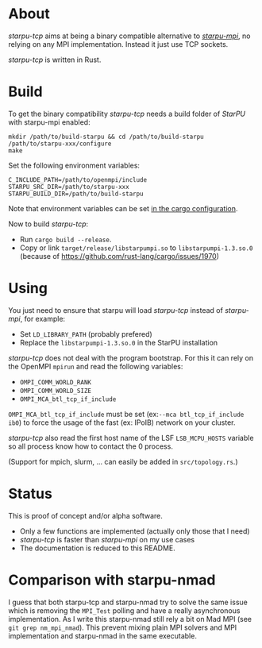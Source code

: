 # About

*starpu-tcp* aims at being a binary compatible alternative to [*starpu-mpi*](https://github.com/starpu-runtime/starpu),
no relying on any MPI implementation. Instead it just use TCP sockets.

*starpu-tcp* is written in Rust.

# Build

To get the binary compatibility *starpu-tcp* needs a build folder of
*StarPU* with starpu-mpi enabled:

```
mkdir /path/to/build-starpu && cd /path/to/build-starpu
/path/to/starpu-xxx/configure
make
```

Set the following environment variables:

```
C_INCLUDE_PATH=/path/to/openmpi/include
STARPU_SRC_DIR=/path/to/starpu-xxx
STARPU_BUILD_DIR=/path/to/build-starpu
```

Note that environment variables can be set [in the cargo configuration](https://doc.rust-lang.org/cargo/reference/config.html).

Now to build *starpu-tcp*:

- Run `cargo build --release`.
- Copy or link `target/release/libstarpumpi.so` to `libstarpumpi-1.3.so.0` (because of <https://github.com/rust-lang/cargo/issues/1970>)

# Using

You just need to ensure that starpu will load *starpu-tcp* instead of *starpu-mpi*, for example:

- Set `LD_LIBRARY_PATH` (probably prefered)
- Replace the `libstarpumpi-1.3.so.0` in the StarPU installation

*starpu-tcp* does not deal with the program bootstrap. For this it can rely on the OpenMPI
`mpirun` and read the following variables:

- `OMPI_COMM_WORLD_RANK`
- `OMPI_COMM_WORLD_SIZE`
- `OMPI_MCA_btl_tcp_if_include`

`OMPI_MCA_btl_tcp_if_include` must be set (ex:`--mca btl_tcp_if_include ib0`)
to force the usage of the fast (ex: IPoIB) network on your cluster.

*starpu-tcp* also read the first host name of the LSF `LSB_MCPU_HOSTS` variable
so all process know how to contact the 0 process.

(Support for mpich, slurm, ... can easily be added in `src/topology.rs`.)

# Status

This is proof of concept and/or alpha software.

- Only a few functions are implemented (actually only those that I need)
- *starpu-tcp* is faster than *starpu-mpi* on my use cases
- The documentation is reduced to this README.

# Comparison with starpu-nmad

I guess that both starpu-tcp and starpu-nmad try to solve the same issue which
is removing the `MPI_Test` polling and have a really asynchronous implementation.
As I write this starpu-nmad still rely a bit on Mad MPI (see `git grep
nm_mpi_nmad`). This prevent mixing plain MPI solvers and MPI implementation
and starpu-nmad in the same executable.
